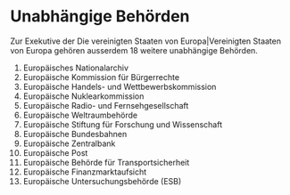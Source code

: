 # Unabhängige Behörden

Zur Exekutive der Die vereinigten Staaten von Europa|Vereinigten Staaten von Europa gehören ausserdem 18 weitere unabhängige Behörden.
1. Europäisches Nationalarchiv
2. Europäische Kommission für Bürgerrechte
3. Europäische Handels- und Wettbewerbskommission
4. Europäische Nuklearkommission
5. Europäische Radio- und Fernsehgesellschaft
6. Europäische Weltraumbehörde
7. Europäische Stiftung für Forschung und Wissenschaft
8. Europäische Bundesbahnen
9.  Europäische Zentralbank
10. Europäische Post
11. Europäische Behörde für Transportsicherheit
12. Europäische Finanzmarktaufsicht
13. Europäische Untersuchungsbehörde (ESB)